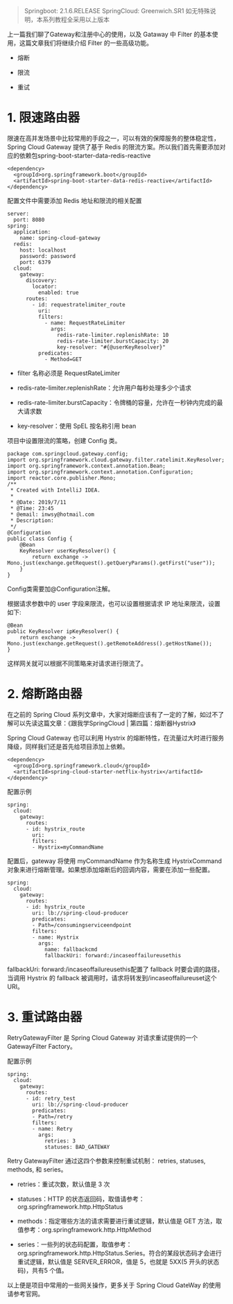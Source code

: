 > Springboot: 2.1.6.RELEASE
> SpringCloud: Greenwich.SR1
> 如无特殊说明，本系列教程全采用以上版本


上一篇我们聊了Gateway和注册中心的使用，以及 Gataway 中 Filter 的基本使用，这篇文章我们将继续介绍 Filter 的一些高级功能。


- 熔断

- 限流

- 重试

# 1. 限速路由器

限速在高并发场景中比较常用的手段之一，可以有效的保障服务的整体稳定性，Spring Cloud Gateway 提供了基于 Redis 的限流方案。所以我们首先需要添加对应的依赖包spring-boot-starter-data-redis-reactive

```
<dependency>
  <groupId>org.springframework.boot</groupId>
  <artifactId>spring-boot-starter-data-redis-reactive</artifactId>
</dependency>
```

配置文件中需要添加 Redis 地址和限流的相关配置

```
server:
  port: 8080
spring:
  application:
    name: spring-cloud-gateway
  redis:
    host: localhost
    password: password
    port: 6379
  cloud:
    gateway:
      discovery:
        locator:
          enabled: true
      routes:
        - id: requestratelimiter_route
          uri: 
          filters:
            - name: RequestRateLimiter
              args:
                redis-rate-limiter.replenishRate: 10
                redis-rate-limiter.burstCapacity: 20
                key-resolver: "#{@userKeyResolver}"
          predicates:
            - Method=GET
```

- filter 名称必须是 RequestRateLimiter

- redis-rate-limiter.replenishRate：允许用户每秒处理多少个请求

- redis-rate-limiter.burstCapacity：令牌桶的容量，允许在一秒钟内完成的最大请求数

- key-resolver：使用 SpEL 按名称引用 bean

项目中设置限流的策略，创建 Config 类。

```
package com.springcloud.gateway.config;
import org.springframework.cloud.gateway.filter.ratelimit.KeyResolver;
import org.springframework.context.annotation.Bean;
import org.springframework.context.annotation.Configuration;
import reactor.core.publisher.Mono;
/**
 * Created with IntelliJ IDEA.
 *
 * @Date: 2019/7/11
 * @Time: 23:45
 * @email: inwsy@hotmail.com
 * Description:
 */
@Configuration
public class Config {
    @Bean
    KeyResolver userKeyResolver() {
        return exchange -> Mono.just(exchange.getRequest().getQueryParams().getFirst("user"));
    }
}
```

Config类需要加@Configuration注解。

根据请求参数中的 user 字段来限流，也可以设置根据请求 IP 地址来限流，设置如下:

```
@Bean
public KeyResolver ipKeyResolver() {
    return exchange -> Mono.just(exchange.getRequest().getRemoteAddress().getHostName());
}
```

这样网关就可以根据不同策略来对请求进行限流了。

# 2. 熔断路由器

在之前的 Spring Cloud 系列文章中，大家对熔断应该有了一定的了解，如过不了解可以先读这篇文章：《跟我学SpringCloud | 第四篇：熔断器Hystrix》

Spring Cloud Gateway 也可以利用 Hystrix 的熔断特性，在流量过大时进行服务降级，同样我们还是首先给项目添加上依赖。

```
<dependency>
  <groupId>org.springframework.cloud</groupId>
  <artifactId>spring-cloud-starter-netflix-hystrix</artifactId>
</dependency>
```

配置示例

```
spring:
  cloud:
    gateway:
      routes:
      - id: hystrix_route
        uri: 
        filters:
        - Hystrix=myCommandName
```

配置后，gateway 将使用 myCommandName 作为名称生成 HystrixCommand 对象来进行熔断管理。如果想添加熔断后的回调内容，需要在添加一些配置。

```
spring:
  cloud:
    gateway:
      routes:
      - id: hystrix_route
        uri: lb://spring-cloud-producer
        predicates:
        - Path=/consumingserviceendpoint
        filters:
        - name: Hystrix
          args:
            name: fallbackcmd
            fallbackUri: forward:/incaseoffailureusethis
```

fallbackUri: forward:/incaseoffailureusethis配置了 fallback 时要会调的路径，当调用 Hystrix 的 fallback 被调用时，请求将转发到/incaseoffailureuset这个 URI。

# 3. 重试路由器

RetryGatewayFilter 是 Spring Cloud Gateway 对请求重试提供的一个 GatewayFilter Factory。

配置示例

```
spring:
  cloud:
    gateway:
      routes:
      - id: retry_test
        uri: lb://spring-cloud-producer
        predicates:
        - Path=/retry
        filters:
        - name: Retry
          args:
            retries: 3
            statuses: BAD_GATEWAY
```

Retry GatewayFilter 通过这四个参数来控制重试机制： retries, statuses, methods, 和 series。

- retries：重试次数，默认值是 3 次

- statuses：HTTP 的状态返回码，取值请参考：org.springframework.http.HttpStatus

- methods：指定哪些方法的请求需要进行重试逻辑，默认值是 GET 方法，取值参考：org.springframework.http.HttpMethod

- series：一些列的状态码配置，取值参考：org.springframework.http.HttpStatus.Series。符合的某段状态码才会进行重试逻辑，默认值是 SERVER_ERROR，值是 5，也就是 5XX(5 开头的状态码)，共有5 个值。

以上便是项目中常用的一些网关操作，更多关于 Spring Cloud GateWay 的使用请参考官网。